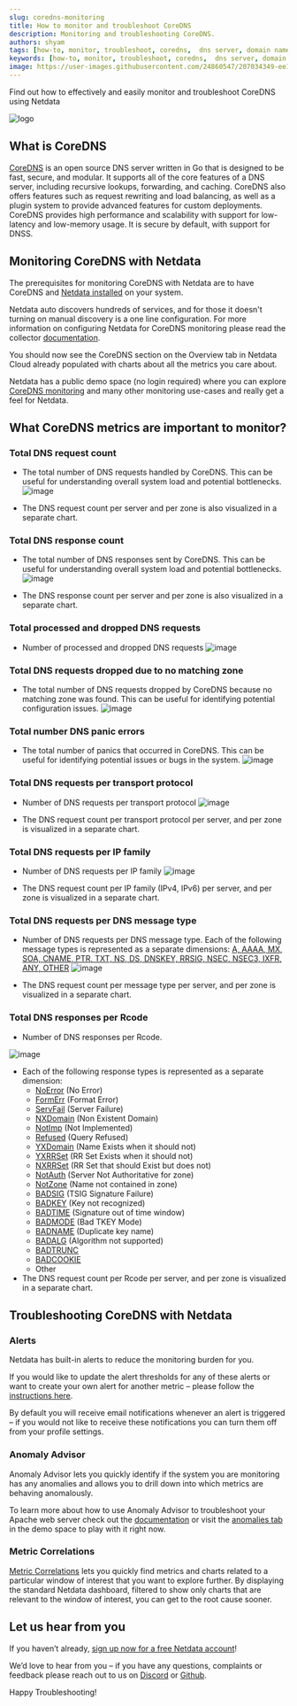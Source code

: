 ```yaml
---
slug: coredns-monitoring
title: How to monitor and troubleshoot CoreDNS
description: Monitoring and troubleshooting CoreDNS.
authors: shyam
tags: [how-to, monitor, troubleshoot, coredns,  dns server, domain name server, DNS management]
keywords: [how-to, monitor, troubleshoot, coredns,  dns server, domain name server, DNS management]
image: https://user-images.githubusercontent.com/24860547/207034349-ee1bbed6-4c89-43ab-bd06-5a3daa0c2c6c.png
---
```


Find out how to effectively and easily monitor and troubleshoot CoreDNS using Netdata

![logo](https://user-images.githubusercontent.com/24860547/207034349-ee1bbed6-4c89-43ab-bd06-5a3daa0c2c6c.png)

<!--truncate-->

## What is CoreDNS

[CoreDNS](https://coredns.io/) is an open source DNS server written in Go that is designed to be fast, secure, and modular. It supports all of the core features of a DNS server, including recursive lookups, forwarding, and caching. CoreDNS also offers features such as request rewriting and load balancing, as well as a plugin system to provide advanced features for custom deployments. CoreDNS provides high performance and scalability with support for low-latency and low-memory usage. It is secure by default, with support for DNSS.

## Monitoring CoreDNS with Netdata

The prerequisites for monitoring CoreDNS with Netdata are to have CoreDNS and [Netdata installed](https://learn.netdata.cloud/docs/cloud/get-started) on your system. 

Netdata auto discovers hundreds of services, and for those it doesn't turning on manual discovery is a one line configuration. For more information on configuring Netdata for CoreDNS monitoring please read the collector [documentation](https://learn.netdata.cloud/docs/agent/collectors/go.d.plugin/modules/coredns).

You should now see the CoreDNS section on the Overview tab in Netdata Cloud already populated with charts about all the metrics you care about.

Netdata has a public demo space (no login required) where you can explore [CoreDNS monitoring](https://app.netdata.cloud/spaces/netdata-demo/rooms/coredns/) and many other monitoring use-cases and really get a feel for Netdata.

## What CoreDNS metrics are important to monitor?

### Total DNS request count
 - The total number of DNS requests handled by CoreDNS. This can be useful for understanding overall system load and potential bottlenecks.
![image](https://user-images.githubusercontent.com/24860547/207034333-c43ed338-a876-4146-ad0c-c2cd433b1f5c.png)

 - The DNS request count per server and per zone is also visualized in a separate chart.

### Total DNS response count
 - The total number of DNS responses sent by CoreDNS. This can be useful for understanding overall system load and potential bottlenecks.
![image](https://user-images.githubusercontent.com/24860547/207034410-b03e16d9-a44a-4bcb-846e-6605ed2051de.png)

- The DNS response count per server and per zone is also visualized in a separate chart.

### Total processed and dropped DNS requests
 - Number of processed and dropped DNS requests
![image](https://user-images.githubusercontent.com/24860547/207034456-e430228c-0bfa-4383-a885-23e9058c9ab1.png)

### Total DNS requests dropped due to no matching zone
 - The total number of DNS requests dropped by CoreDNS because no matching zone was found. This can be useful for identifying potential configuration issues.
![image](https://user-images.githubusercontent.com/24860547/207034654-fbb986b6-67c8-4bdb-aba0-972b20fc6aa6.png)

### Total number DNS panic errors
 - The total number of panics that occurred in CoreDNS. This can be useful for identifying potential issues or bugs in the system.
 ![image](https://user-images.githubusercontent.com/24860547/207034688-79828ea6-bf11-4140-8a03-cda0cfb0eb4c.png)

### Total DNS requests per transport protocol
 - Number of DNS requests per transport protocol
![image](https://user-images.githubusercontent.com/24860547/207034779-1ac1fb6c-0d34-43d4-9e6d-83888d4e0b49.png)

- The DNS request count per transport protocol per server, and per zone is visualized in a separate chart.

### Total DNS requests per IP family
 - Number of DNS requests per IP family
 ![image](https://user-images.githubusercontent.com/24860547/207034858-5f1a7e32-b699-4913-96d3-79ca4ad83ca9.png)
 
 - The DNS request count per IP family (IPv4, IPv6) per server, and per zone is visualized in a separate chart.

### Total DNS requests per DNS message type
 - Number of DNS requests per DNS message type. Each of the following message types is represented as a separate dimensions: [A, AAAA, MX, SOA, CNAME, PTR, TXT, NS, DS, DNSKEY, RRSIG, NSEC, NSEC3, IXFR, ANY, OTHER](https://en.wikipedia.org/wiki/List_of_DNS_record_types)
 ![image](https://user-images.githubusercontent.com/24860547/207034934-b3609b31-d8de-4c25-b282-365ed76f28b9.png)
 
 - The DNS request count per message type per server, and per zone is visualized in a separate chart.

### Total DNS responses per Rcode
 - Number of DNS responses per Rcode. 
 
 ![image](https://user-images.githubusercontent.com/24860547/207034983-45e9711e-aa29-4c40-8a96-204db2c15329.png)

- Each of the following response types is represented as a separate dimension: 
  - [NoError](https://www.rfc-editor.org/rfc/rfc1035) (No Error)
  - [FormErr](https://www.rfc-editor.org/rfc/rfc1035) (Format Error)
  - [ServFail](https://www.rfc-editor.org/rfc/rfc1035) (Server Failure)
  - [NXDomain](https://www.rfc-editor.org/rfc/rfc1035) (Non Existent Domain)
  - [NotImp](https://www.rfc-editor.org/rfc/rfc1035) (Not Implemented)
  - [Refused](https://www.rfc-editor.org/rfc/rfc1035) (Query Refused)
  - [YXDomain](https://www.rfc-editor.org/rfc/rfc2136) (Name Exists when it should not)
  - [YXRRSet](https://www.rfc-editor.org/rfc/rfc2136) (RR Set Exists when it should not)
  - [NXRRSet](https://www.rfc-editor.org/rfc/rfc2136) (RR Set that should Exist but does not)
  - [NotAuth](https://www.rfc-editor.org/rfc/rfc2136) (Server Not Authoritative for zone)
  - [NotZone](https://www.rfc-editor.org/rfc/rfc2136) (Name not contained in zone)
  - [BADSIG](https://www.rfc-editor.org/rfc/rfc2845) (TSIG Signature Failure)
  - [BADKEY](https://www.rfc-editor.org/rfc/rfc2845) (Key not recognized)
  - [BADTIME](https://www.rfc-editor.org/rfc/rfc2845) (Signature out of time window)
  - [BADMODE](https://www.rfc-editor.org/rfc/rfc2930) (Bad TKEY Mode)
  - [BADNAME](https://www.rfc-editor.org/rfc/rfc2930) (Duplicate key name)
  - [BADALG](https://www.rfc-editor.org/rfc/rfc2930) (Algorithm not supported)
  - [BADTRUNC](https://www.rfc-editor.org/rfc/rfc2930) 
  - [BADCOOKIE](https://www.rfc-editor.org/rfc/rfc2930) 
  - Other
- The DNS request count per Rcode per server, and per zone is visualized in a separate chart.

## Troubleshooting CoreDNS with Netdata

### Alerts
Netdata has built-in alerts to reduce the monitoring burden for you. 

If you would like to update the alert thresholds for any of these alerts or want to create your own alert for another metric – please follow the [instructions here](https://learn.netdata.cloud/docs/monitor/configure-alarms).

By default you will receive email notifications whenever an alert is triggered – if you would not like to receive these notifications you can turn them off from your profile settings.

### Anomaly Advisor
Anomaly Advisor lets you quickly identify if the system you are monitoring has any anomalies and allows you to drill down into which metrics are behaving anomalously.

To learn more about how to use Anomaly Advisor to troubleshoot your Apache web server check out the [documentation](https://learn.netdata.cloud/docs/cloud/insights/anomaly-advisor) or visit the [anomalies tab](https://app.netdata.cloud/spaces/netdata-demo/rooms/apache/anomalies) in the demo space to play with it right now.
### Metric Correlations 
[Metric Correlations](https://learn.netdata.cloud/docs/cloud/insights/metric-correlations) lets you quickly find metrics and charts related to a particular window of interest that you want to explore further. By displaying the standard Netdata dashboard, filtered to show only charts that are relevant to the window of interest, you can get to the root cause sooner.

## Let us hear from you
If you haven’t already, [sign up now for a free Netdata account](https://app.netdata.cloud/?utm_campaign=technical&utm_source=content&utm_medium=blog&utm_content=coredns-monitoring)! 

We’d love to hear from you – if you have any questions, complaints or feedback please reach out to us on [Discord](https://discord.com/invite/mPZ6WZKKG2) or [Github](https://github.com/netdata/netdata/).

Happy Troubleshooting!
